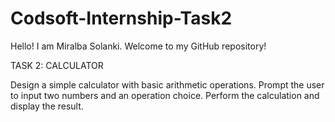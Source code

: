 # Codsoft-Internship-Task2

Hello! I am Miralba Solanki. Welcome to my GitHub repository! 

TASK 2: CALCULATOR 

Design a simple calculator with basic arithmetic operations.
Prompt the user to input two numbers and an operation choice.
Perform the calculation and display the result.
